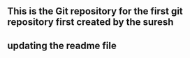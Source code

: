 ## This is the Git repository for the first git repository first created by the suresh

## updating the readme file